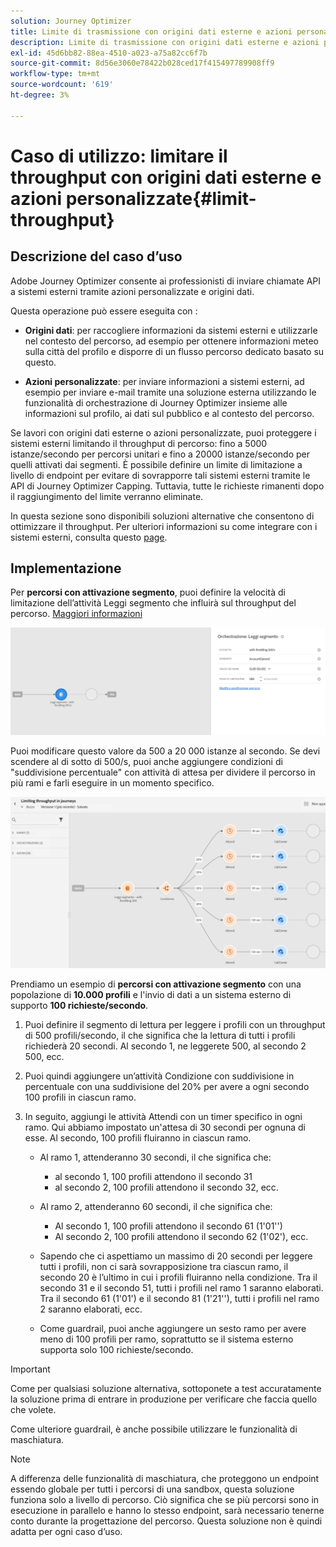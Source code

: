 ```yaml
---
solution: Journey Optimizer
title: Limite di trasmissione con origini dati esterne e azioni personalizzate
description: Limite di trasmissione con origini dati esterne e azioni personalizzate
exl-id: 45d6bb82-88ea-4510-a023-a75a82cc6f7b
source-git-commit: 8d56e3060e78422b028ced17f415497789908ff9
workflow-type: tm+mt
source-wordcount: '619'
ht-degree: 3%

---
```


# Caso di utilizzo: limitare il throughput con origini dati esterne e azioni personalizzate{#limit-throughput}

## Descrizione del caso d’uso

Adobe Journey Optimizer consente ai professionisti di inviare chiamate API a sistemi esterni tramite azioni personalizzate e origini dati.

Questa operazione può essere eseguita con :

* **Origini dati**: per raccogliere informazioni da sistemi esterni e utilizzarle nel contesto del percorso, ad esempio per ottenere informazioni meteo sulla città del profilo e disporre di un flusso percorso dedicato basato su questo.

* **Azioni personalizzate**: per inviare informazioni a sistemi esterni, ad esempio per inviare e-mail tramite una soluzione esterna utilizzando le funzionalità di orchestrazione di Journey Optimizer insieme alle informazioni sul profilo, ai dati sul pubblico e al contesto del percorso.

Se lavori con origini dati esterne o azioni personalizzate, puoi proteggere i sistemi esterni limitando il throughput di percorso: fino a 5000 istanze/secondo per percorsi unitari e fino a 20000 istanze/secondo per quelli attivati dai segmenti. È possibile definire un limite di limitazione a livello di endpoint per evitare di sovrapporre tali sistemi esterni tramite le API di Journey Optimizer Capping. Tuttavia, tutte le richieste rimanenti dopo il raggiungimento del limite verranno eliminate.

In questa sezione sono disponibili soluzioni alternative che consentono di ottimizzare il throughput. Per ulteriori informazioni su come integrare con i sistemi esterni, consulta questo [page](../configuration/external-systems.md).

## Implementazione

Per **percorsi con attivazione segmento**, puoi definire la velocità di limitazione dell’attività Leggi segmento che influirà sul throughput del percorso.  [Maggiori informazioni](../building-journeys/read-segment.md)

![](assets/limit-throughput-1.png)

Puoi modificare questo valore da 500 a 20 000 istanze al secondo. Se devi scendere al di sotto di 500/s, puoi anche aggiungere condizioni di &quot;suddivisione percentuale&quot; con attività di attesa per dividere il percorso in più rami e farli eseguire in un momento specifico.

![](assets/limit-throughput-2.png)

Prendiamo un esempio di **percorsi con attivazione segmento** con una popolazione di **10.000 profili** e l&#39;invio di dati a un sistema esterno di supporto **100 richieste/secondo**.

1. Puoi definire il segmento di lettura per leggere i profili con un throughput di 500 profili/secondo, il che significa che la lettura di tutti i profili richiederà 20 secondi. Al secondo 1, ne leggerete 500, al secondo 2 500, ecc.

1. Puoi quindi aggiungere un’attività Condizione con suddivisione in percentuale con una suddivisione del 20% per avere a ogni secondo 100 profili in ciascun ramo.

1. In seguito, aggiungi le attività Attendi con un timer specifico in ogni ramo. Qui abbiamo impostato un&#39;attesa di 30 secondi per ognuna di esse. Al secondo, 100 profili fluiranno in ciascun ramo.

   * Al ramo 1, attenderanno 30 secondi, il che significa che:
      * al secondo 1, 100 profili attendono il secondo 31
      * al secondo 2, 100 profili attendono il secondo 32, ecc.
   * Al ramo 2, attenderanno 60 secondi, il che significa che:
      * Al secondo 1, 100 profili attendono il secondo 61 (1&#39;01&#39;&#39;)
      * Al secondo 2, 100 profili attendono il secondo 62 (1&#39;02&#39;), ecc.
   * Sapendo che ci aspettiamo un massimo di 20 secondi per leggere tutti i profili, non ci sarà sovrapposizione tra ciascun ramo, il secondo 20 è l’ultimo in cui i profili fluiranno nella condizione. Tra il secondo 31 e il secondo 51, tutti i profili nel ramo 1 saranno elaborati. Tra il secondo 61 (1&#39;01&#39;) e il secondo 81 (1&#39;21&#39;&#39;), tutti i profili nel ramo 2 saranno elaborati, ecc.

   * Come guardrail, puoi anche aggiungere un sesto ramo per avere meno di 100 profili per ramo, soprattutto se il sistema esterno supporta solo 100 richieste/secondo.



>[!IMPORTANT]
>
>Come per qualsiasi soluzione alternativa, sottoponete a test accuratamente la soluzione prima di entrare in produzione per verificare che faccia quello che volete.

Come ulteriore guardrail, è anche possibile utilizzare le funzionalità di maschiatura.

>[!NOTE]
>
>A differenza delle funzionalità di maschiatura, che proteggono un endpoint essendo globale per tutti i percorsi di una sandbox, questa soluzione funziona solo a livello di percorso. Ciò significa che se più percorsi sono in esecuzione in parallelo e hanno lo stesso endpoint, sarà necessario tenerne conto durante la progettazione del percorso. Questa soluzione non è quindi adatta per ogni caso d’uso.
